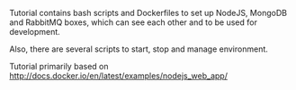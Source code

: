 Tutorial contains bash scripts and Dockerfiles to set up NodeJS, MongoDB and RabbitMQ boxes, which can see each other and to be used for development.

Also, there are several scripts to start, stop and manage environment.

Tutorial primarily based on http://docs.docker.io/en/latest/examples/nodejs_web_app/